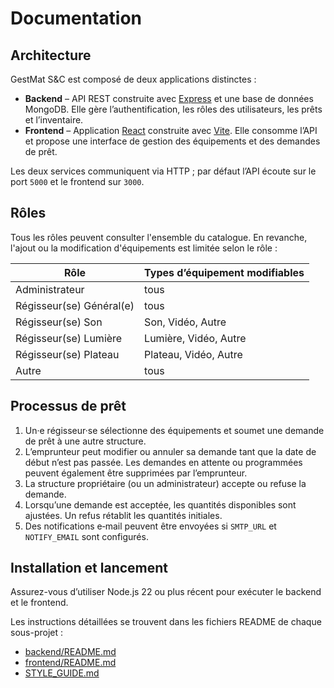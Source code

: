 # Documentation

## Architecture

GestMat S&C est composé de deux applications distinctes :

- **Backend** – API REST construite avec [Express](https://expressjs.com/) et une base de données MongoDB. Elle gère l’authentification, les rôles des utilisateurs, les prêts et l’inventaire.
- **Frontend** – Application [React](https://react.dev/) construite avec [Vite](https://vitejs.dev/). Elle consomme l’API et propose une interface de gestion des équipements et des demandes de prêt.

Les deux services communiquent via HTTP ; par défaut l’API écoute sur le port `5000` et le frontend sur `3000`.

## Rôles

Tous les rôles peuvent consulter l'ensemble du catalogue. En revanche, l'ajout ou la modification d'équipements est limitée selon le rôle :

| Rôle | Types d’équipement modifiables |
| --- | --- |
| Administrateur | tous |
| Régisseur(se) Général(e) | tous |
| Régisseur(se) Son | Son, Vidéo, Autre |
| Régisseur(se) Lumière | Lumière, Vidéo, Autre |
| Régisseur(se) Plateau | Plateau, Vidéo, Autre |
| Autre | tous |

## Processus de prêt

1. Un·e régisseur·se sélectionne des équipements et soumet une demande de prêt à une autre structure.
2. L’emprunteur peut modifier ou annuler sa demande tant que la date de début n’est pas passée. Les demandes en attente ou programmées peuvent également être supprimées par l’emprunteur.
3. La structure propriétaire (ou un administrateur) accepte ou refuse la demande.
4. Lorsqu’une demande est acceptée, les quantités disponibles sont ajustées. Un refus rétablit les quantités initiales.
5. Des notifications e‑mail peuvent être envoyées si `SMTP_URL` et `NOTIFY_EMAIL` sont configurés.

## Installation et lancement

Assurez-vous d’utiliser Node.js 22 ou plus récent pour exécuter le backend et le frontend.

Les instructions détaillées se trouvent dans les fichiers README de chaque sous-projet :

- [backend/README.md](../backend/README.md)
- [frontend/README.md](../frontend/README.md)
- [STYLE_GUIDE.md](STYLE_GUIDE.md)
